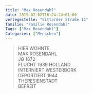 ```yaml
---
title: "Max Rosendahl"
date: 2019-02-02T16:24:24+01:00
verlegestelle: "Sittarder Straße 11"
familie: "Familie Rosendahl"
Tags: ["Max Rosendahl"]
Categories: ["Menschen"]
---
```


> HIER WOHNTE <br />
> MAX ROSENDAHL <br />
> JG 1872 <br />
> FLUCHT 1939 HOLLAND <br />
> INTERNIERT WESTERBORK <br />
> DEPORTIERT 1944 <br />
> THERESIENSTADT <br />
> BEFREIT <br />